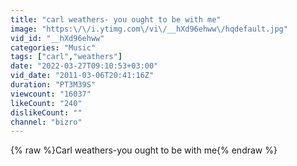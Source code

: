 ```yaml
---
title: "carl weathers- you ought to be with me"
image: "https:\/\/i.ytimg.com\/vi\/__hXd96ehww\/hqdefault.jpg"
vid_id: "__hXd96ehww"
categories: "Music"
tags: ["carl","weathers"]
date: "2022-03-27T09:10:53+03:00"
vid_date: "2011-03-06T20:41:16Z"
duration: "PT3M39S"
viewcount: "16037"
likeCount: "240"
dislikeCount: ""
channel: "bizro"
---
```

{% raw %}Carl weathers-you ought to be with me{% endraw %}
